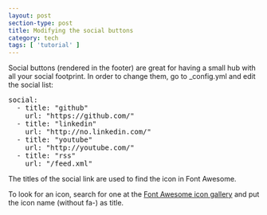 ```yaml
---
layout: post
section-type: post
title: Modifying the social buttons
category: tech
tags: [ 'tutorial' ]
---
```


Social buttons (rendered in the footer) are great for having a small hub with all your social footprint.
In order to change them, go to _config.yml and edit the social list:

<pre style="text-align: left">
social:
  - title: "github"
    url: "https://github.com/"
  - title: "linkedin"
    url: "http://no.linkedin.com/"
  - title: "youtube"
    url: "http://youtube.com/"
  - title: "rss"
    url: "/feed.xml"
</pre>

The titles of the social link are used to find the icon in Font Awesome.

To look for an icon, search for one at the [Font Awesome icon gallery](https://fortawesome.github.io/Font-Awesome/icons/) and put the icon name (without fa-) as title.

